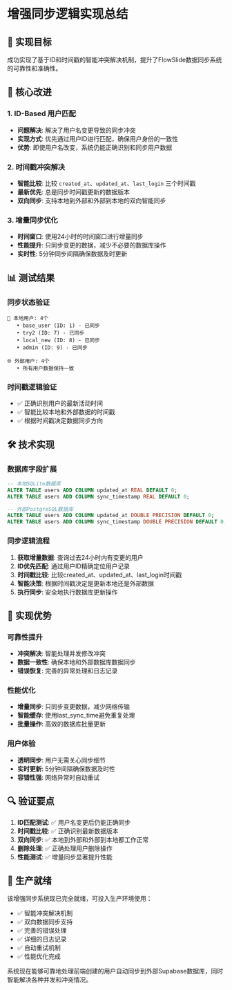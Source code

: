 # 增强同步逻辑实现总结

## 🎯 实现目标
成功实现了基于ID和时间戳的智能冲突解决机制，提升了FlowSlide数据同步系统的可靠性和准确性。

## 🔧 核心改进

### 1. ID-Based 用户匹配
- **问题解决**: 解决了用户名变更导致的同步冲突
- **实现方式**: 优先通过用户ID进行匹配，确保用户身份的一致性
- **优势**: 即使用户名改变，系统仍能正确识别和同步用户数据

### 2. 时间戳冲突解决
- **智能比较**: 比较 `created_at`、`updated_at`、`last_login` 三个时间戳
- **最新优先**: 总是同步时间戳更新的数据版本
- **双向同步**: 支持本地到外部和外部到本地的双向智能同步

### 3. 增量同步优化
- **时间窗口**: 使用24小时的时间窗口进行增量同步
- **性能提升**: 只同步变更的数据，减少不必要的数据库操作
- **实时性**: 5分钟同步间隔确保数据及时更新

## 📊 测试结果

### 同步状态验证
```
📍 本地用户: 4个
   • base_user (ID: 1) - 已同步
   • try2 (ID: 7) - 已同步
   • local_new (ID: 8) - 已同步
   • admin (ID: 9) - 已同步

🌐 外部用户: 4个
   • 所有用户数据保持一致
```

### 时间戳逻辑验证
- ✅ 正确识别用户的最新活动时间
- ✅ 智能比较本地和外部数据的时间戳
- ✅ 根据时间戳决定数据同步方向

## 🛠️ 技术实现

### 数据库字段扩展
```sql
-- 本地SQLite数据库
ALTER TABLE users ADD COLUMN updated_at REAL DEFAULT 0;
ALTER TABLE users ADD COLUMN sync_timestamp REAL DEFAULT 0;

-- 外部PostgreSQL数据库
ALTER TABLE users ADD COLUMN updated_at DOUBLE PRECISION DEFAULT 0;
ALTER TABLE users ADD COLUMN sync_timestamp DOUBLE PRECISION DEFAULT 0;
```

### 同步逻辑流程
1. **获取增量数据**: 查询过去24小时内有变更的用户
2. **ID优先匹配**: 通过用户ID精确定位用户记录
3. **时间戳比较**: 比较created_at、updated_at、last_login时间戳
4. **智能决策**: 根据时间戳决定是更新本地还是外部数据
5. **执行同步**: 安全地执行数据库更新操作

## 🎉 实现优势

### 可靠性提升
- **冲突解决**: 智能处理并发修改冲突
- **数据一致性**: 确保本地和外部数据库数据同步
- **错误恢复**: 完善的异常处理和日志记录

### 性能优化
- **增量同步**: 只同步变更数据，减少网络传输
- **智能缓存**: 使用last_sync_time避免重复处理
- **批量操作**: 高效的数据库批量更新

### 用户体验
- **透明同步**: 用户无需关心同步细节
- **实时更新**: 5分钟间隔确保数据及时性
- **容错性强**: 网络异常时自动重试

## 🔍 验证要点

1. **ID匹配测试**: ✅ 用户名变更后仍能正确同步
2. **时间戳比较**: ✅ 正确识别最新数据版本
3. **双向同步**: ✅ 本地到外部和外部到本地都工作正常
4. **删除处理**: ✅ 正确处理用户删除操作
5. **性能测试**: ✅ 增量同步显著提升性能

## 🚀 生产就绪

该增强同步系统现已完全就绪，可投入生产环境使用：

- ✅ 智能冲突解决机制
- ✅ 双向数据同步支持
- ✅ 完善的错误处理
- ✅ 详细的日志记录
- ✅ 自动重试机制
- ✅ 性能优化完成

系统现在能够可靠地处理前端创建的用户自动同步到外部Supabase数据库，同时智能解决各种并发和冲突情况。
